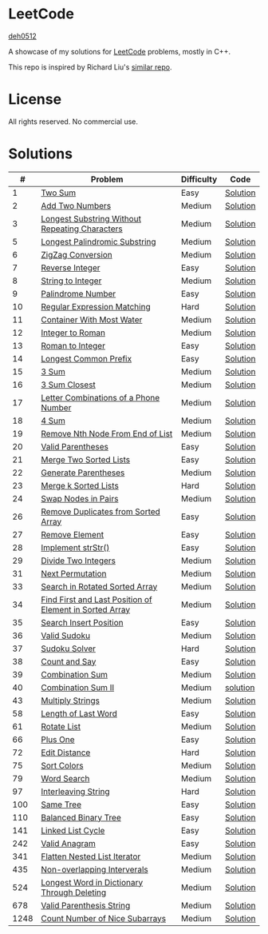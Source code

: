 # LeetCode

[deh0512](https://github.com/deh0512)

A showcase of my solutions for [LeetCode](https://leetcode.com/) problems, mostly in C++.

This repo is inspired by Richard Liu's [similar repo](https://github.com/lzl124631x/LeetCode).

# License

All rights reserved. No commercial use.

# Solutions

\# | Problem | Difficulty | Code
---|---|---|---
1 | [Two Sum](https://leetcode.com/problems/two-sum/)| Easy | [Solution](src/1_twosum)
2 | [Add Two Numbers](https://leetcode.com/problems/add-two-numbers/) | Medium | [Solution](src/2_addtwonumbers)
3 | [Longest Substring Without Repeating Characters](https://leetcode.com/problems/longest-substring-without-repeating-characters/) | Medium | [Solution](src/3_longestsubstring)
5 | [Longest Palindromic Substring](https://leetcode.com/problems/longest-palindromic-substring/) | Medium | [Solution](src/5_longestpalindromicsubstring)
6 | [ZigZag Conversion](https://leetcode.com/problems/zigzag-conversion/submissions/) | Medium | [Solution](src/6_zigzagconversion)
7 | [Reverse Integer](https://leetcode.com/problems/reverse-integer/) | Easy | [Solution](src/7_reverseinteger)
8 | [String to Integer](https://leetcode.com/problems/string-to-integer-atoi/) | Medium | [Solution](src/8_stringtointeger)
9 | [Palindrome Number](https://leetcode.com/problems/palindrome-number/) | Easy | [Solution](src/9_palindromenumber)
10 | [Regular Expression Matching](https://leetcode.com/problems/regular-expression-matching/) | Hard | [Solution](src/10_regularexpressionmatching)
11 | [Container With Most Water](https://leetcode.com/problems/container-with-most-water/) | Medium | [Solution](src/11_containerwithmostwater)
12 | [Integer to Roman](https://leetcode.com/problems/integer-to-roman/) | Medium | [Solution](src/12_integertoroman)
13 | [Roman to Integer](https://leetcode.com/problems/roman-to-integer/) | Easy | [Solution](src/13_romantointeger)
14 | [Longest Common Prefix](https://leetcode.com/problems/longest-common-prefix/) | Easy | [Solution](src/14_longestcommonprefix)
15 | [3 Sum](https://leetcode.com/problems/3sum/) | Medium | [Solution](src/15_3sum)
16 | [3 Sum Closest](https://leetcode.com/problems/3sum-closest/) | Medium | [Solution](src/16_3sumclosest)
17 | [Letter Combinations of a Phone Number](https://leetcode.com/problems/letter-combinations-of-a-phone-number/) | Medium | [Solution](src/17_lettercombosofphonenumber)
18 | [4 Sum](https://leetcode.com/problems/4sum/) | Medium | [Solution](src/18_4sum)
19 | [Remove Nth Node From End of List](https://leetcode.com/problems/remove-nth-node-from-end-of-list/) | Medium | [Solution](src/19_removenthnodefromendoflist)
20 | [Valid Parentheses](https://leetcode.com/problems/valid-parentheses/) | Easy | [Solution](src/20_validparentheses)
21 | [Merge Two Sorted Lists](https://leetcode.com/problems/merge-two-sorted-lists/) | Easy | [Solution](src/21_mergetwosortedlists)
22 | [Generate Parentheses](https://leetcode.com/problems/generate-parentheses/) | Medium | [Solution](src/22_generateparentheses)
23 | [Merge k Sorted Lists](https://leetcode.com/problems/merge-k-sorted-lists/) | Hard | [Solution](src/23_mergeksortedlists)
24 | [Swap Nodes in Pairs](https://leetcode.com/problems/swap-nodes-in-pairs/) | Medium | [Solution](src/24_swapnodesinpairs)
26 | [Remove Duplicates from Sorted Array](https://leetcode.com/problems/remove-duplicates-from-sorted-array/) | Easy | [Solution](src/26_removeduplicatesfromsortedarray)
27 | [Remove Element](https://leetcode.com/problems/remove-element/) | Easy | [Solution](src/27_removeelement)
28 | [Implement strStr()](https://leetcode.com/problems/implement-strstr/) | Easy | [Solution](src/28_implement_strstr)
29 | [Divide Two Integers](https://leetcode.com/problems/divide-two-integers/) | Medium | [Solution](src/29_dividetwointegers)
31 | [Next Permutation](https://leetcode.com/problems/next-permutation/) | Medium | [Solution](src/31_nextpermutation)
33 | [Search in Rotated Sorted Array](https://leetcode.com/problems/search-in-rotated-sorted-array/) | Medium | [Solution](src/33_searchinrotatedsortedarray)
34 | [Find First and Last Position of Element in Sorted Array](https://leetcode.com/problems/find-first-and-last-position-of-element-in-sorted-array/) | Medium | [Solution](src/34_findfirstandlastposition)
35 | [Search Insert Position](https://leetcode.com/problems/search-insert-position/) | Easy | [Solution](src/35_searchinsertposition)
36 | [Valid Sudoku](https://leetcode.com/problems/valid-sudoku/) | Medium | [Solution](src/36_validsudoku)
37 | [Sudoku Solver](https://leetcode.com/problems/sudoku-solver/) | Hard | [Solution](src/37_sudokusolver)
38 | [Count and Say](https://leetcode.com/problems/count-and-say/) | Easy | [Solution](src/38_countandsay)
39 | [Combination Sum](https://leetcode.com/problems/combination-sum/) | Medium | [Solution](src/39_combinationsum)
40 | [Combination Sum II](https://leetcode.com/problems/combination-sum-ii/) | Medium | [solution](src/40_combinationsum2)
43 | [Multiply Strings](https://leetcode.com/problems/multiply-strings/) | Medium | [Solution](src/43_multiplystrings)
58 | [Length of Last Word](https://leetcode.com/problems/length-of-last-word/) | Easy | [Solution](src/58_lengthoflastword)
61 | [Rotate List](https://leetcode.com/problems/rotate-list/) | Medium | [Solution](src/61_rotatelist)
66 | [Plus One](https://leetcode.com/problems/plus-one/) | Easy | [Solution](src/66_plusone)
72 | [Edit Distance](https://leetcode.com/problems/edit-distance/) | Hard | [Solution](src/72_editdistance)
75 | [Sort Colors](https://leetcode.com/problems/sort-colors/) | Medium | [Solution](src/75_sortcolors)
79 | [Word Search](https://leetcode.com/problems/word-search/) | Medium | [Solution](src/79_wordsearch)
97 | [Interleaving String](https://leetcode.com/problems/interleaving-string/) | Hard | [Solution](src/97_interleavingstring)
100 | [Same Tree](https://leetcode.com/problems/same-tree/) | Easy | [Solution](src/100_sametree)
110 | [Balanced Binary Tree](https://leetcode.com/problems/balanced-binary-tree/) | Easy | [Solution](src/110_balancedbinarytree)
141 | [Linked List Cycle](https://leetcode.com/problems/linked-list-cycle/) | Easy | [Solution](src/141_linkedlistcycle)
242 | [Valid Anagram](https://leetcode.com/problems/valid-anagram/) | Easy | [Solution](src/242_validanagram)
341 | [Flatten Nested List Iterator](https://leetcode.com/problems/flatten-nested-list-iterator/) | Medium | [Solution](src/341_flattennestedlistiter)
435 | [Non-overlapping Interverals](https://leetcode.com/problems/non-overlapping-intervals/) | Medium | [Solution](src/435_nonoverlappingintervals)
524 | [Longest Word in Dictionary Through Deleting](https://leetcode.com/problems/longest-word-in-dictionary-through-deleting/) | Medium | [Solution](src/524_longestwordindictionarythroughdeleting)
678 | [Valid Parenthesis String](https://leetcode.com/problems/valid-parenthesis-string/) | Medium | [Solution](src/678_validparenthesisstring)
1248 | [Count Number of Nice Subarrays](https://leetcode.com/problems/count-number-of-nice-subarrays/) | Medium | [Solution](src/1248_countnicesubarrays)

